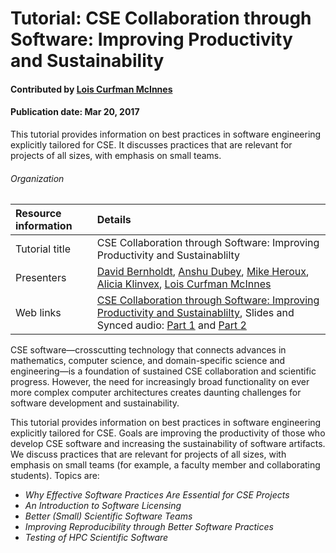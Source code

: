 # Tutorial: CSE Collaboration through Software: Improving Productivity and Sustainability

#### Contributed by [Lois Curfman McInnes](https://github.com/curfman)

#### Publication date: Mar 20, 2017

This tutorial provides information on best practices in software engineering explicitly tailored for CSE. It discusses practices that are relevant for projects of all sizes, with emphasis on small teams.

###### Organization
Resource information | Details 
:--- | :--- 
Tutorial title | CSE Collaboration through Software: Improving Productivity and Sustainablilty
Presenters | [David Bernholdt](http://github.com/bernhold), [Anshu Dubey](https://github.com/adubey64), [Mike Heroux](https://github.com/maherou), [Alicia Klinvex](https://github.com/amklinv), [Lois Curfman McInnes](https://github.com/curfman)
Web links| [CSE Collaboration through Software: Improving Productivity and Sustainablilty](http://meetings.siam.org/sess/dsp_programsess.cfm?SESSIONCODE=61488), Slides and Synced audio: [Part 1](https://www.pathlms.com/siam/courses/4150/sections/5826) and [Part 2](https://www.pathlms.com/siam/courses/4150/sections/5828)

CSE software—crosscutting technology that connects advances in mathematics, computer science, and domain-specific science and engineering—is a foundation of sustained CSE collaboration and scientific progress. However, the need for increasingly broad functionality on ever more complex computer architectures creates daunting challenges for software development and sustainability.

This tutorial provides information on best practices in software engineering explicitly tailored for CSE. Goals are improving the productivity of those who develop CSE software and increasing the sustainability of software artifacts. We discuss practices that are relevant for projects of all sizes, with emphasis on small teams (for example, a faculty member and collaborating students).  Topics are:

- _Why Effective Software Practices Are Essential for CSE Projects_
- _An Introduction to Software Licensing_
- _Better (Small) Scientific Software Teams_
- _Improving Reproducibility through Better Software Practices_
- _Testing of HPC Scientific Software_

<!---
Publish: yes
Categories: Planning, Reliability, Collaboration, Individual Productivity
Topics: improving productivity and sustainability, reproducibility, testing, continuous integration testing, licensing, strategies for more effective teams, personal kanban
Tags: training, video
Level: 2
Prerequisites: defaults
Aggregate: subresource
--->
